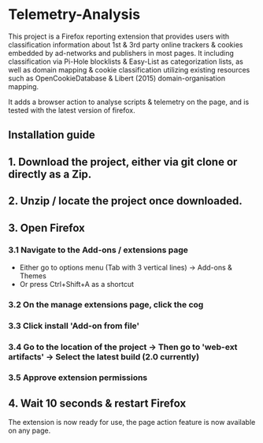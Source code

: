 # Telemetry-Analysis

This project is a  Firefox reporting extension that provides users 
with classification information about 1st & 3rd party
online trackers & cookies embedded by ad-networks and publishers in most pages.
It including classification via Pi-Hole blocklists & Easy-List as categorization lists, as well as domain
mapping & cookie classification utilizing existing resources such as OpenCookieDatabase & Libert (2015) domain-organisation mapping.

It adds a browser action to analyse scripts &amp; telemetry on the page, and is tested with the latest version of firefox.

## Installation guide
## 1. Download the project, either via git clone or directly as a Zip.
## 2. Unzip / locate the project once downloaded.
## 3. Open Firefox
### 3.1 Navigate to the Add-ons / extensions page
- Either go to options menu (Tab with 3 vertical lines) -> Add-ons & Themes
- Or press Ctrl+Shift+A as a shortcut
### 3.2 On the manage extensions page, click the cog
### 3.3 Click install 'Add-on from file'
### 3.4 Go to the location of the project -> Then go to 'web-ext artifacts' -> Select the latest build (2.0 currently)
### 3.5 Approve extension permissions
## 4. Wait 10 seconds & restart Firefox

The extension is now ready for use, the page action feature is now available on any page.
